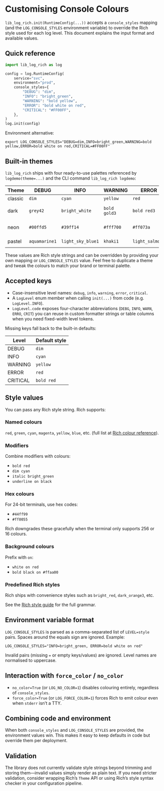 # Customising Console Colours

`lib_log_rich.init(RuntimeConfig(...))` accepts a `console_styles` mapping (and the `LOG_CONSOLE_STYLES` environment variable) to override the Rich style used for each log level. This document explains the input format and available values.

## Quick reference

```python
import lib_log_rich as log

config = log.RuntimeConfig(
    service="svc",
    environment="prod",
    console_styles={
        "DEBUG": "dim",
        "INFO": "bright_green",
        "WARNING": "bold yellow",
        "ERROR": "bold white on red",
        "CRITICAL": "#FF00FF",
    },
)
log.init(config)
```

Environment alternative:

```
export LOG_CONSOLE_STYLES="DEBUG=dim,INFO=bright_green,WARNING=bold yellow,ERROR=bold white on red,CRITICAL=#FF00FF"
```

## Built-in themes

`lib_log_rich` ships with four ready-to-use palettes referenced by `logdemo(theme=...)` and the CLI command `lib_log_rich logdemo`:

| Theme   | DEBUG            | INFO             | WARNING          | ERROR            | CRITICAL                  |
|---------|------------------|------------------|------------------|------------------|---------------------------|
| classic | `dim`            | `cyan`           | `yellow`         | `red`            | `bold red`                |
| dark    | `grey42`         | `bright_white`   | `bold gold3`     | `bold red3`      | `bold white on red3`      |
| neon    | `#00ffd5`        | `#39ff14`        | `#fff700`        | `#ff073a`        | `bold #ff00ff on black`   |
| pastel  | `aquamarine1`    | `light_sky_blue1`| `khaki1`         | `light_salmon1`  | `bold plum1`              |

These values are Rich style strings and can be overridden by providing your own mapping or `LOG_CONSOLE_STYLES` value. Feel free to duplicate a theme and tweak the colours to match your brand or terminal palette.

## Accepted keys

- Case-insensitive level names: `debug`, `info`, `warning`, `error`, `critical`.
- A `LogLevel` enum member when calling `init(...)` from code (e.g. `LogLevel.INFO`).
- `LogLevel.code` exposes four-character abbreviations (`DEBG`, `INFO`, `WARN`, `ERRO`, `CRIT`) you can reuse in custom formatter strings or table columns when you need fixed-width level tokens.

Missing keys fall back to the built-in defaults:

| Level     | Default style |
|-----------|---------------|
| DEBUG     | `dim`
| INFO      | `cyan`
| WARNING   | `yellow`
| ERROR     | `red`
| CRITICAL  | `bold red`

## Style values

You can pass any Rich style string. Rich supports:

### Named colours

`red`, `green`, `cyan`, `magenta`, `yellow`, `blue`, etc. (full list at [Rich colour reference](https://rich.readthedocs.io/en/stable/style.html#color)).

### Modifiers

Combine modifiers with colours:

- `bold red`
- `dim cyan`
- `italic bright_green`
- `underline on black`

### Hex colours

For 24-bit terminals, use hex codes:

- `#44ff99`
- `#ff0055`

Rich downgrades these gracefully when the terminal only supports 256 or 16 colours.

### Background colours

Prefix with `on`:

- `white on red`
- `bold black on #ffaa00`

### Predefined Rich styles

Rich ships with convenience styles such as `bright_red`, `dark_orange3`, etc.

See the [Rich style guide](https://rich.readthedocs.io/en/stable/style.html) for the full grammar.

## Environment variable format

`LOG_CONSOLE_STYLES` is parsed as a comma-separated list of `LEVEL=style` pairs. Spaces around the equals sign are ignored. Example:

```
LOG_CONSOLE_STYLES="INFO=bright_green, ERROR=bold white on red"
```

Invalid pairs (missing `=` or empty keys/values) are ignored. Level names are normalised to uppercase.

## Interaction with `force_color` / `no_color`

- `no_color=True` (or `LOG_NO_COLOR=1`) disables colouring entirely, regardless of `console_styles`.
- `force_color=True` (or `LOG_FORCE_COLOR=1`) forces Rich to emit colour even when `stderr` isn’t a TTY.

## Combining code and environment

When both `console_styles` and `LOG_CONSOLE_STYLES` are provided, the environment values win. This makes it easy to keep defaults in code but override them per deployment.

## Validation

The library does not currently validate style strings beyond trimming and storing them—invalid values simply render as plain text. If you need stricter validation, consider wrapping Rich’s `Theme` API or using Rich’s style syntax checker in your configuration pipeline.
